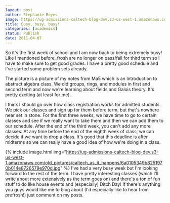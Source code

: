 ```yaml
---
layout: post
author: Stephanie Reyes
image: https://ug-admissions-caltech-blog-dev.s3-us-west-1.amazonaws.com/old_pictures/caltech_as_it_happens/6a0105349b8251970b0147e3a6a629970b.jpg
title: Busy, busy, busy! 
categories: [academics]
status: Publish
date: 2011-04-07
---
```



So it's the first week of school and I am now back to being extremely busy! Like I mentioned before, frosh are no longer on pass/fail for third term so I have to make sure to get good grades. I have a pretty good schedule and I've started some problem sets already.

The picture is a picture of my notes from Ma5 which is an Introduction to abstract algebra class. We did groups, rings, and modules in first and second term and now we're learning about fields and Galois theory. It's pretty exciting (at least for me).

I think I should go over how class registration works for admitted students. We pick our classes and sign up for them before term, but that's nowhere near set in stone. For the first three weeks, we have time to go to certain classes and see if we really want to take them and then we can add them to our schedule. After the end of the third week, you can't add any more classes. At any time before the end of the eighth week of class, we can decide if we want to drop a class. It's good that this deadline is after midterms so we can really have a good idea of how we're doing in a class.


{% include image.html img="https://ug-admissions-caltech-blog-dev.s3-us-west-1.amazonaws.com/old_pictures/caltech_as_it_happens/6a0105349b8251970b014e8726579e970d.jpg" %}
I've had a very busy week but I'm looking forward to the rest of the term. I have pretty interesting classes (which I'll write about more extensively as the term goes on) and there's a ton of fun stuff to do like house events and (especially) Ditch Day! If there's anything you guys would like me to blog about (I'd especially like to hear from prefrosh!) just comment on my posts.


